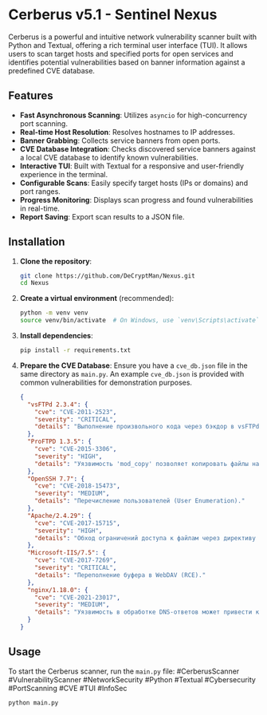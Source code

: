 # Cerberus v5.1 - Sentinel Nexus

Cerberus is a powerful and intuitive network vulnerability scanner built with Python and Textual, offering a rich terminal user interface (TUI). It allows users to scan target hosts and specified ports for open services and identifies potential vulnerabilities based on banner information against a predefined CVE database.

## Features

* **Fast Asynchronous Scanning**: Utilizes `asyncio` for high-concurrency port scanning.
* **Real-time Host Resolution**: Resolves hostnames to IP addresses.
* **Banner Grabbing**: Collects service banners from open ports.
* **CVE Database Integration**: Checks discovered service banners against a local CVE database to identify known vulnerabilities.
* **Interactive TUI**: Built with Textual for a responsive and user-friendly experience in the terminal.
* **Configurable Scans**: Easily specify target hosts (IPs or domains) and port ranges.
* **Progress Monitoring**: Displays scan progress and found vulnerabilities in real-time.
* **Report Saving**: Export scan results to a JSON file.

## Installation

1.  **Clone the repository**:
    ```bash
    git clone https://github.com/DeCryptMan/Nexus.git
    cd Nexus
    ```


2.  **Create a virtual environment** (recommended):
    ```bash
    python -m venv venv
    source venv/bin/activate  # On Windows, use `venv\Scripts\activate`
    ```

3.  **Install dependencies**:
    ```bash
    pip install -r requirements.txt
    ```

4.  **Prepare the CVE Database**:
    Ensure you have a `cve_db.json` file in the same directory as `main.py`. An example `cve_db.json` is provided with common vulnerabilities for demonstration purposes.

    ```json
    {
      "vsFTPd 2.3.4": {
        "cve": "CVE-2011-2523",
        "severity": "CRITICAL",
        "details": "Выполнение произвольного кода через бэкдор в vsFTPd."
      },
      "ProFTPD 1.3.5": {
        "cve": "CVE-2015-3306",
        "severity": "HIGH",
        "details": "Уязвимость 'mod_copy' позволяет копировать файлы на сервере."
      },
      "OpenSSH 7.7": {
        "cve": "CVE-2018-15473",
        "severity": "MEDIUM",
        "details": "Перечисление пользователей (User Enumeration)."
      },
      "Apache/2.4.29": {
        "cve": "CVE-2017-15715",
        "severity": "HIGH",
        "details": "Обход ограничений доступа к файлам через директиву <Files>."
      },
      "Microsoft-IIS/7.5": {
        "cve": "CVE-2017-7269",
        "severity": "CRITICAL",
        "details": "Переполнение буфера в WebDAV (RCE)."
      },
      "nginx/1.18.0": {
        "cve": "CVE-2021-23017",
        "severity": "MEDIUM",
        "details": "Уязвимость в обработке DNS-ответов может привести к утечке памяти."
      }
    }
    ```

## Usage

To start the Cerberus scanner, run the `main.py` file:
#CerberusScanner #VulnerabilityScanner #NetworkSecurity #Python #Textual #Cybersecurity #PortScanning #CVE #TUI #InfoSec

```bash
python main.py
